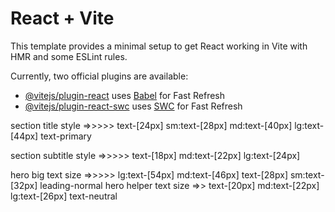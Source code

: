 # React + Vite

This template provides a minimal setup to get React working in Vite with HMR and some ESLint rules.

Currently, two official plugins are available:

- [@vitejs/plugin-react](https://github.com/vitejs/vite-plugin-react/blob/main/packages/plugin-react/README.md) uses [Babel](https://babeljs.io/) for Fast Refresh
- [@vitejs/plugin-react-swc](https://github.com/vitejs/vite-plugin-react-swc) uses [SWC](https://swc.rs/) for Fast Refresh

section title style =>>>>> text-[24px] sm:text-[28px] md:text-[40px] lg:text-[44px] text-primary

section subtitle style =>>>>> text-[18px] md:text-[22px] lg:text-[24px]

hero big text size =>>>>> lg:text-[54px] md:text-[46px] text-[28px] sm:text-[32px] leading-normal
hero helper text size =>> text-[20px] md:text-[22px] lg:text-[26px] text-neutral
